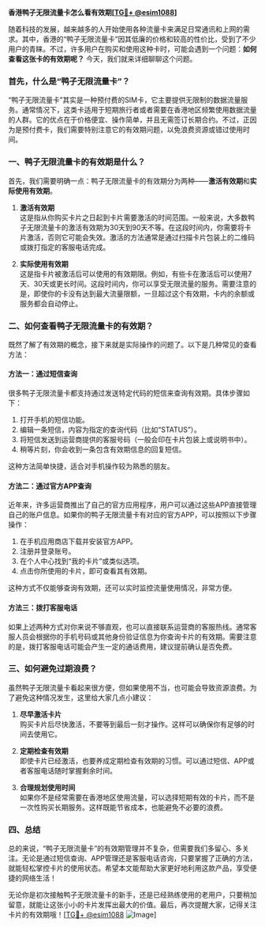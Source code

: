 **香港鸭子无限流量卡怎么看有效期[[TG💪+ @esim1088](https://t.me/s/esim1088)]**

随着科技的发展，越来越多的人开始使用各种流量卡来满足日常通讯和上网的需求。其中，香港的“鸭子无限流量卡”因其低廉的价格和较高的性价比，受到了不少用户的青睐。不过，许多用户在购买和使用这种卡时，可能会遇到一个问题：**如何查看这张卡的有效期呢？** 今天，我们就来详细聊聊这个问题。

### 首先，什么是“鸭子无限流量卡”？

“鸭子无限流量卡”其实是一种预付费的SIM卡，它主要提供无限制的数据流量服务。通常情况下，这类卡适用于短期旅行者或者需要在香港地区频繁使用数据流量的人群。它的优点在于价格便宜、操作简单，并且无需签订长期合约。不过，正因为是预付费卡，我们需要特别注意它的有效期问题，以免浪费资源或错过使用时间。

### 一、鸭子无限流量卡的有效期是什么？

首先，我们需要明确一点：鸭子无限流量卡的有效期分为两种——**激活有效期**和**实际使用有效期**。

1. **激活有效期**  
   这是指从你购买卡片之日起到卡片需要激活的时间范围。一般来说，大多数鸭子无限流量卡的激活有效期为30天到90天不等。在这段时间内，你需要将卡片激活，否则它可能会失效。激活的方法通常是通过扫描卡片包装上的二维码或拨打指定的客服电话完成。

2. **实际使用有效期**  
   这是指卡片被激活后可以使用的有效期限。例如，有些卡在激活后可以使用7天、30天或更长时间。这段时间内，你可以享受无限流量的服务。需要注意的是，即使你的卡没有达到最大流量限额，一旦超过这个有效期，卡内的余额或服务都会自动停止。

### 二、如何查看鸭子无限流量卡的有效期？

既然了解了有效期的概念，接下来就是实际操作的问题了。以下是几种常见的查看方法：

#### 方法一：通过短信查询
很多鸭子无限流量卡都支持通过发送特定代码的短信来查询有效期。具体步骤如下：
1. 打开手机的短信功能。
2. 编辑一条短信，内容为指定的查询代码（比如“STATUS”）。
3. 将短信发送到运营商提供的客服号码（一般会印在卡片包装上或说明书中）。
4. 稍等片刻，你会收到一条包含有效期信息的回复短信。

这种方法简单快捷，适合对手机操作较为熟悉的朋友。

#### 方法二：通过官方APP查询
近年来，许多运营商推出了自己的官方应用程序，用户可以通过这些APP直接管理自己的账户信息。如果你的鸭子无限流量卡有对应的官方APP，可以按照以下步骤操作：
1. 在手机应用商店下载并安装官方APP。
2. 注册并登录账号。
3. 在个人中心找到“我的卡片”或类似选项。
4. 点击你所使用的卡片，即可查看其有效期。

这种方式不仅能够查询有效期，还可以实时监控流量使用情况，非常方便。

#### 方法三：拨打客服电话
如果上述两种方式对你来说不够直观，也可以直接联系运营商的客服热线。通常客服人员会根据你的手机号码或其他身份验证信息为你查询卡片的有效期。需要注意的是，拨打客服电话可能会产生一定的通话费用，建议提前确认是否免费。

### 三、如何避免过期浪费？

虽然鸭子无限流量卡看起来很方便，但如果使用不当，也可能会导致资源浪费。为了避免这种情况发生，这里给大家几点小建议：

1. **尽早激活卡片**  
   购买卡片后尽快激活，不要等到最后一刻才操作。这样可以确保你有足够的时间去使用它。

2. **定期检查有效期**  
   即使卡片已经激活，也要养成定期检查有效期的习惯。可以通过短信、APP或者客服电话随时掌握剩余时间。

3. **合理规划使用时间**  
   如果你不是经常需要在香港地区使用流量，可以选择短期有效的卡片，而不是一次性购买长期服务。这样既能节省成本，也能避免不必要的浪费。

### 四、总结

总的来说，“鸭子无限流量卡”的有效期管理并不复杂，但需要我们多留心、多关注。无论是通过短信查询、APP管理还是客服电话咨询，只要掌握了正确的方法，就能轻松掌控卡片的使用状态。希望本文能帮助大家更好地利用这款产品，享受便捷的网络生活！

无论你是初次接触鸭子无限流量卡的新手，还是已经熟练使用的老用户，只要稍加留意，就能让这张小小的卡片发挥出最大的价值。最后，再次提醒大家，记得关注卡片的有效期哦！[[TG💪+ @esim1088](https://t.me/s/esim1088) ![Image](https://i.postimg.cc/4NQfJmqS/Snipaste-2025-05-13-00-14-12.png)]